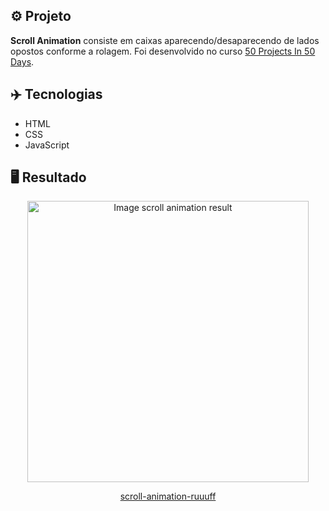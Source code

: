 ## ⚙️ Projeto
**Scroll Animation** consiste em caixas aparecendo/desaparecendo de lados opostos conforme a rolagem. Foi desenvolvido no curso <a href="https://www.udemy.com/share/103Pv2AEcYdFxQQXUH">50 Projects In 50 Days</a>.

## ✈️ Tecnologias
- HTML
- CSS
- JavaScript

## 🖥️ Resultado
<div align="center">
  <img alt="Image scroll animation result" src="https://i.imgur.com/HvgXF85.png" width="450px">
  <p><a href="https://scroll-animation-ruuuff.netlify.app">scroll-animation-ruuuff</a></p>
</div>